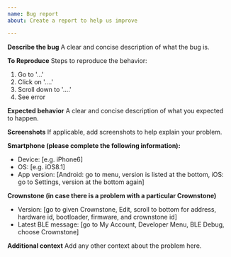 ```yaml
---
name: Bug report
about: Create a report to help us improve

---
```


**Describe the bug**
A clear and concise description of what the bug is.

**To Reproduce**
Steps to reproduce the behavior:
1. Go to '...'
2. Click on '....'
3. Scroll down to '....'
4. See error

**Expected behavior**
A clear and concise description of what you expected to happen.

**Screenshots**
If applicable, add screenshots to help explain your problem.

**Smartphone (please complete the following information):**
 - Device: [e.g. iPhone6]
 - OS: [e.g. iOS8.1]
 - App version: [Android: go to menu, version is listed at the bottom, iOS: go to Settings, version at the bottom again]

**Crownstone (in case there is a problem with a particular Crownstone)**
- Version: [go to given Crownstone, Edit, scroll to bottom for address, hardware id, bootloader, firmware, and crownstone id]
- Latest BLE message: [go to My Account, Developer Menu, BLE Debug, choose Crownstone]

**Additional context**
Add any other context about the problem here.
